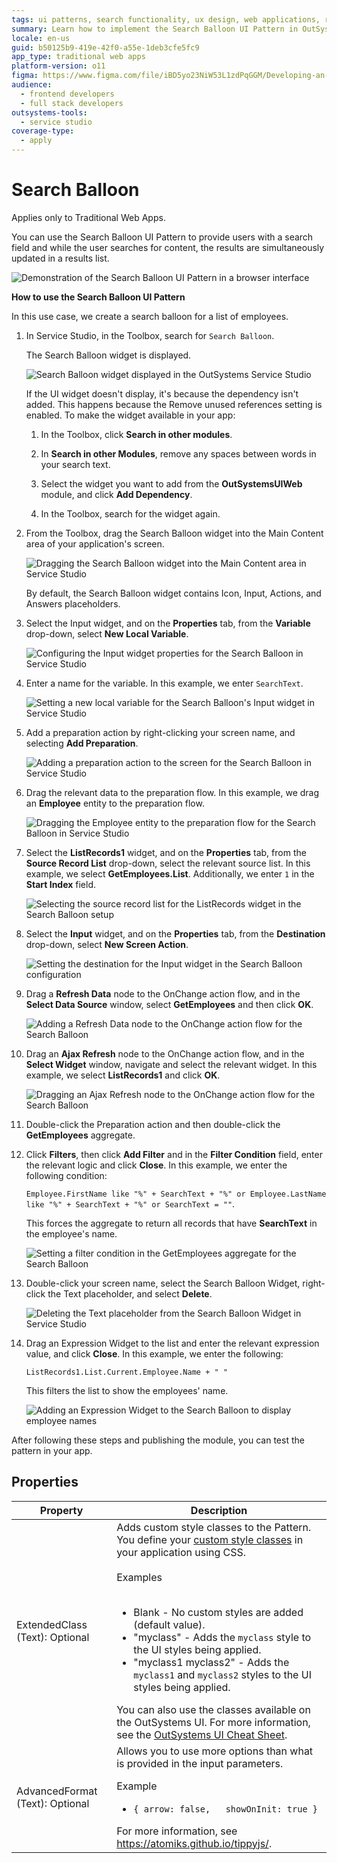 ```yaml
---
tags: ui patterns, search functionality, ux design, web applications, real-time data
summary: Learn how to implement the Search Balloon UI Pattern in OutSystems 11 (O11) for real-time search results in Traditional Web Apps.
locale: en-us
guid: b50125b9-419e-42f0-a55e-1deb3cfe5fc9
app_type: traditional web apps
platform-version: o11
figma: https://www.figma.com/file/iBD5yo23NiW53L1zdPqGGM/Developing-an-Application?type=design&node-id=234%3A36&mode=design&t=KpVEJMvnBwiukqql-1
audience:
  - frontend developers
  - full stack developers
outsystems-tools:
  - service studio
coverage-type:
  - apply
---
```


# Search Balloon

<div class="info" markdown="1">

Applies only to Traditional Web Apps.

</div>

You can use the Search Balloon UI Pattern to provide users with a search field and while the user searches for content, the results are simultaneously updated in a results list.

![Demonstration of the Search Balloon UI Pattern in a browser interface](images/search-balloon-demo-browser.png "Search Balloon Demo")

**How to use the Search Balloon UI Pattern**

In this use case, we create a search balloon for a list of employees.

1. In Service Studio, in the Toolbox, search for `Search Balloon`.

    The Search Balloon widget is displayed.

    ![Search Balloon widget displayed in the OutSystems Service Studio](images/searchballoon-1-ss.png "Search Balloon in Service Studio")

    If the UI widget doesn't display, it's because the dependency isn't added. This happens because the Remove unused references setting is enabled. To make the widget available in your app:

    1. In the Toolbox, click **Search in other modules**.

    1. In **Search in other Modules**, remove any spaces between words in your search text.

    1. Select the widget you want to add from the **OutSystemsUIWeb** module, and click **Add Dependency**.

    1. In the Toolbox, search for the widget again.

1. From the Toolbox, drag the Search Balloon widget into the Main Content area of your application's screen.

    ![Dragging the Search Balloon widget into the Main Content area in Service Studio](images/searchballoon-2-ss.png "Drag Search Balloon Widget")

    By default, the Search Balloon widget contains Icon, Input, Actions, and Answers placeholders.

1. Select the Input widget, and on the **Properties** tab, from the **Variable** drop-down, select **New Local Variable**.

    ![Configuring the Input widget properties for the Search Balloon in Service Studio](images/searchballoon-3-ss.png "Configure Input Widget")

1. Enter a name for the variable. In this example, we enter `SearchText`.

    ![Setting a new local variable for the Search Balloon's Input widget in Service Studio](images/searchballoon-4-ss.png "Set Local Variable")

1. Add a preparation action by right-clicking your screen name, and selecting **Add Preparation**.

    ![Adding a preparation action to the screen for the Search Balloon in Service Studio](images/searchballoon-5-ss.png "Add Preparation Action")

1. Drag the relevant data to the preparation flow. In this example, we drag an **Employee** entity to the preparation flow.

    ![Dragging the Employee entity to the preparation flow for the Search Balloon in Service Studio](images/searchballoon-6-ss.png "Data Preparation Flow")

1. Select the **ListRecords1** widget, and on the **Properties** tab, from the **Source Record List**  drop-down, select the relevant source list. In this example, we select **GetEmployees.List**. Additionally, we enter `1` in the **Start Index** field.

    ![Selecting the source record list for the ListRecords widget in the Search Balloon setup](images/searchballoon-8-ss.png "ListRecords Widget Configuration")

1. Select the **Input** widget, and on the **Properties** tab, from the **Destination** drop-down, select **New Screen Action**.

    ![Setting the destination for the Input widget in the Search Balloon configuration](images/searchballoon-9-ss.png "Input Widget Destination")

1. Drag a **Refresh Data** node to the OnChange action flow, and in the **Select Data Source** window, select **GetEmployees** and then click **OK**.

    ![Adding a Refresh Data node to the OnChange action flow for the Search Balloon](images/searchballoon-10-ss.png "Refresh Data Node")

1. Drag an **Ajax Refresh** node to the OnChange action flow, and in the **Select Widget** window, navigate and select the relevant widget. In this example, we select **ListRecords1** and click **OK**.

    ![Dragging an Ajax Refresh node to the OnChange action flow for the Search Balloon](images/searchballoon-11-ss.png "Ajax Refresh Node")

1. Double-click the Preparation action and then double-click the **GetEmployees** aggregate.

1. Click **Filters**, then click **Add Filter** and in the **Filter Condition** field, enter the relevant logic and click **Close**. In this example, we enter the following condition:

     `Employee.FirstName like "%" + SearchText + "%" or Employee.LastName like "%" + SearchText + "%" or SearchText = ""`.

    This forces the aggregate to return all records that have **SearchText** in the employee's name.

    ![Setting a filter condition in the GetEmployees aggregate for the Search Balloon](images/searchballoon-12-ss.png "Set Aggregate Filter")

1. Double-click your screen name, select the Search Balloon Widget, right-click the Text placeholder, and select **Delete**.

    ![Deleting the Text placeholder from the Search Balloon Widget in Service Studio](images/searchballoon-13-ss.png "Delete Text Placeholder")

1. Drag an Expression Widget to the list and enter the relevant expression value, and click **Close**. In this example, we enter the following:

    `ListRecords1.List.Current.Employee.Name + " "`

    This filters the list to show the employees' name.

    ![Adding an Expression Widget to the Search Balloon to display employee names](images/searchballoon-14-ss.png "Add Expression Widget")

After following these steps and publishing the module, you can test the pattern in your app.

## Properties

| **Property** | **Description** |
|---|---|
| ExtendedClass (Text): Optional | Adds custom style classes to the Pattern. You define your [custom style classes](../../../look-feel/css.md) in your application using CSS.<br/><br/>Examples<br/><br/> <ul><li>Blank - No custom styles are added (default value).</li><li>"myclass" - Adds the ``myclass`` style to the UI styles being applied.</li><li>"myclass1 myclass2" - Adds the ``myclass1`` and ``myclass2`` styles to the UI styles being applied.</li></ul>You can also use the classes available on the OutSystems UI. For more information, see the [OutSystems UI Cheat Sheet](https://outsystemsui.outsystems.com/OutSystemsUIWebsite/CheatSheet). |
| AdvancedFormat (Text): Optional | Allows you to use more options than what is provided in the input parameters. <p>Example <ul><li> `{ arrow: false,   showOnInit: true }`</li></ul></p> For more information, see <https://atomiks.github.io/tippyjs/>. |
